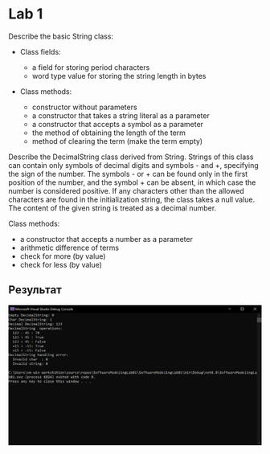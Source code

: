 # Lab 1

Describe the basic String class:

- Class fields:

  - a field for storing period characters
  - word type value for storing the string length in bytes

- Class methods:

  - constructor without parameters
  - a constructor that takes a string literal as a parameter
  - a constructor that accepts a symbol as a parameter
  - the method of obtaining the length of the term
  - method of clearing the term (make the term empty)

Describe the DecimalString class derived from String. Strings of this class can contain only symbols of decimal digits and symbols - and +, specifying the sign of the number. The symbols - or + can be found only in the first position of the number, and the symbol + can be absent, in which case the number is considered positive. If any characters other than the allowed characters are found in the initialization string, the class takes a null value. The content of the given string is treated as a decimal number.

Class methods:

- a constructor that accepts a number as a parameter
- arithmetic difference of terms
- check for more (by value)
- check for less (by value)

## Результат

<img src=".github/image01.png">
